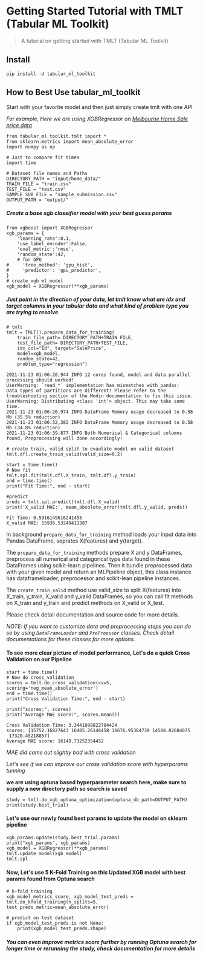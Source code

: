 # Getting Started Tutorial with TMLT (Tabular ML Toolkit)
> A tutorial on getting started with TMLT (Tabular ML Toolkit)


## Install

`pip install -U tabular_ml_toolkit`

## How to Best Use tabular_ml_toolkit

Start with your favorite model and then just simply create tmlt with one API

*For example, Here we are using XGBRegressor on  [Melbourne Home Sale price data](https://www.kaggle.com/estrotococo/home-data-for-ml-course)*

```
from tabular_ml_toolkit.tmlt import *
from sklearn.metrics import mean_absolute_error
import numpy as np

# Just to compare fit times
import time
```

```
# Dataset file names and Paths
DIRECTORY_PATH = "input/home_data/"
TRAIN_FILE = "train.csv"
TEST_FILE = "test.csv"
SAMPLE_SUB_FILE = "sample_submission.csv"
OUTPUT_PATH = "output/"
```

##### Create a base xgb classifier model with your best guess params

```
from xgboost import XGBRegressor
xgb_params = {
    'learning_rate':0.1,
    'use_label_encoder':False,
    'eval_metric':'rmse',
    'random_state':42,
    # for GPU
#     'tree_method': 'gpu_hist',
#     'predictor': 'gpu_predictor',
}
# create xgb ml model
xgb_model = XGBRegressor(**xgb_params)
```

##### Just point in the direction of your data, let tmlt know what are idx and target columns in your tabular data and what kind of problem type you are trying to resolve

```
# tmlt
tmlt = TMLT().prepare_data_for_training(
    train_file_path= DIRECTORY_PATH+TRAIN_FILE,
    test_file_path= DIRECTORY_PATH+TEST_FILE,
    idx_col="Id", target="SalePrice",
    model=xgb_model,
    random_state=42,
    problem_type="regression")
```

    2021-11-23 01:06:20,944 INFO 12 cores found, model and data parallel processing should worked!
    UserWarning: `read_*` implementation has mismatches with pandas:
    Data types of partitions are different! Please refer to the troubleshooting section of the Modin documentation to fix this issue.
    UserWarning: Distributing <class 'int'> object. This may take some time.
    2021-11-23 01:06:26,974 INFO DataFrame Memory usage decreased to 0.58 Mb (35.5% reduction)
    2021-11-23 01:06:32,382 INFO DataFrame Memory usage decreased to 0.58 Mb (34.8% reduction)
    2021-11-23 01:06:39,877 INFO Both Numerical & Categorical columns found, Preprocessing will done accordingly!


```
# create train, valid split to evaulate model on valid dataset
tmlt.dfl.create_train_valid(valid_size=0.2)

start = time.time()
# Now fit
tmlt.spl.fit(tmlt.dfl.X_train, tmlt.dfl.y_train)
end = time.time()
print("Fit Time:", end - start)

#predict
preds = tmlt.spl.predict(tmlt.dfl.X_valid)
print('X_valid MAE:', mean_absolute_error(tmlt.dfl.y_valid, preds))
```

    Fit Time: 0.5916149616241455
    X_valid MAE: 15936.53249411387


In background `prepare_data_for_training` method loads your input data into Pandas DataFrame, seprates X(features) and y(target).

The `prepare_data_for_training` methods prepare X and y DataFrames, preprocess all numerical and categorical type data found in these DataFrames using scikit-learn pipelines. Then it bundle preprocessed data with your given model and return an MLPipeline object, this class instance has dataframeloader, preprocessor and scikit-lean pipeline instances.

The `create_train_valid` method use valid_size to split X(features) into X_train, y_train, X_valid and y_valid DataFrames, so you can call fit methods on X_train and y_train and predict methods on X_valid or X_test.


Please check detail documentation and source code for more details.

*NOTE: If you want to customize data and preprocessing steps you can do so by using `DataFrameLoader` and `PreProessor` classes. Check detail documentations for these classes for more options.*



#### To see more clear picture of model performance, Let's do a quick Cross Validation on our Pipeline

```
start = time.time()
# Now do cross_validation
scores = tmlt.do_cross_validation(cv=5, scoring='neg_mean_absolute_error')
end = time.time()
print("Cross Validation Time:", end - start)

print("scores:", scores)
print("Average MAE score:", scores.mean())
```

    Cross Validation Time: 3.3441898822784424
    scores: [15752.16827643 16405.26146458 16676.95384739 14588.82684075
     17320.45218857]
    Average MAE score: 16148.73252354452


*MAE did came out slightly bad with cross validation*

*Let's see if we can improve our cross validation score with hyperparams tunning*

**we are using optuna based hyperparameter search here, make sure to supply a new directory path so search is saved**

```
study = tmlt.do_xgb_optuna_optimization(optuna_db_path=OUTPUT_PATH)
print(study.best_trial)
```

#### Let's use our newly found best params to update the model on sklearn pipeline

```
xgb_params.update(study.best_trial.params)
print("xgb_params", xgb_params)
xgb_model = XGBRegressor(**xgb_params)
tmlt.update_model(xgb_model)
tmlt.spl
```

#### Now, Let's use 5 K-Fold Training on this Updated XGB model with best params found from Optuna search

```
# k-fold training
xgb_model_metrics_score, xgb_model_test_preds = tmlt.do_kfold_training(n_splits=5, test_preds_metric=mean_absolute_error)
```

```
# predict on test dataset
if xgb_model_test_preds is not None:
    print(xgb_model_test_preds.shape)
```


##### You can even improve metrics score further by running Optuna search for longer time or rerunning the study, check documentation for more details
